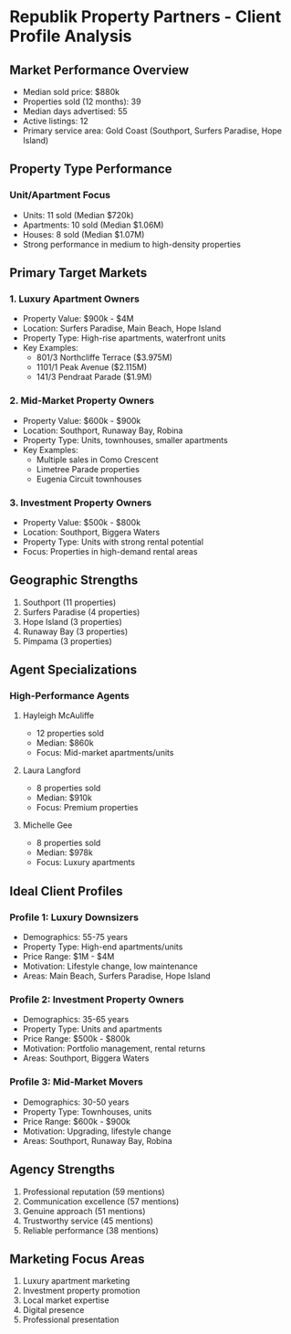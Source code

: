 # Republik Property Partners - Client Profile Analysis

## Market Performance Overview
- Median sold price: $880k
- Properties sold (12 months): 39
- Median days advertised: 55
- Active listings: 12
- Primary service area: Gold Coast (Southport, Surfers Paradise, Hope Island)

## Property Type Performance

### Unit/Apartment Focus
- Units: 11 sold (Median $720k)
- Apartments: 10 sold (Median $1.06M)
- Houses: 8 sold (Median $1.07M)
- Strong performance in medium to high-density properties

## Primary Target Markets

### 1. Luxury Apartment Owners
- Property Value: $900k - $4M
- Location: Surfers Paradise, Main Beach, Hope Island
- Property Type: High-rise apartments, waterfront units
- Key Examples:
  - 801/3 Northcliffe Terrace ($3.975M)
  - 1101/1 Peak Avenue ($2.115M)
  - 141/3 Pendraat Parade ($1.9M)

### 2. Mid-Market Property Owners
- Property Value: $600k - $900k
- Location: Southport, Runaway Bay, Robina
- Property Type: Units, townhouses, smaller apartments
- Key Examples:
  - Multiple sales in Como Crescent
  - Limetree Parade properties
  - Eugenia Circuit townhouses

### 3. Investment Property Owners
- Property Value: $500k - $800k
- Location: Southport, Biggera Waters
- Property Type: Units with strong rental potential
- Focus: Properties in high-demand rental areas

## Geographic Strengths
1. Southport (11 properties)
2. Surfers Paradise (4 properties)
3. Hope Island (3 properties)
4. Runaway Bay (3 properties)
5. Pimpama (3 properties)

## Agent Specializations

### High-Performance Agents
1. Hayleigh McAuliffe
   - 12 properties sold
   - Median: $860k
   - Focus: Mid-market apartments/units

2. Laura Langford
   - 8 properties sold
   - Median: $910k
   - Focus: Premium properties

3. Michelle Gee
   - 8 properties sold
   - Median: $978k
   - Focus: Luxury apartments

## Ideal Client Profiles

### Profile 1: Luxury Downsizers
- Demographics: 55-75 years
- Property Type: High-end apartments/units
- Price Range: $1M - $4M
- Motivation: Lifestyle change, low maintenance
- Areas: Main Beach, Surfers Paradise, Hope Island

### Profile 2: Investment Property Owners
- Demographics: 35-65 years
- Property Type: Units and apartments
- Price Range: $500k - $800k
- Motivation: Portfolio management, rental returns
- Areas: Southport, Biggera Waters

### Profile 3: Mid-Market Movers
- Demographics: 30-50 years
- Property Type: Townhouses, units
- Price Range: $600k - $900k
- Motivation: Upgrading, lifestyle change
- Areas: Southport, Runaway Bay, Robina

## Agency Strengths
1. Professional reputation (59 mentions)
2. Communication excellence (57 mentions)
3. Genuine approach (51 mentions)
4. Trustworthy service (45 mentions)
5. Reliable performance (38 mentions)

## Marketing Focus Areas
1. Luxury apartment marketing
2. Investment property promotion
3. Local market expertise
4. Digital presence
5. Professional presentation 